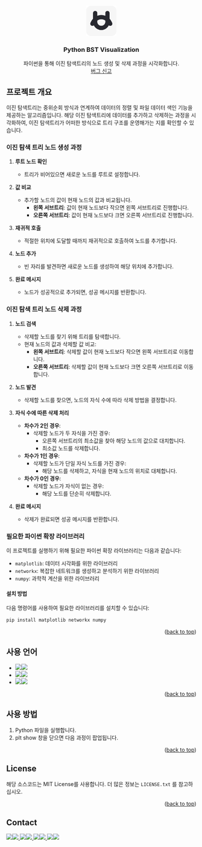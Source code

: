 <a id="readme-top"></a>


<!-- PROJECT LOGO -->
<br />
<div align="center">
  <a href="https://github.com/5rang9tan/Python-BST-Visualization">
    <img src="cubes/logo.svg" alt="Logo" width="80" height="80">
  </a>

  <h3 align="center">Python BST Visualization</h3>

  <p align="center">
    파이썬을 통해 이진 탐색트리의 노드 생성 및 삭제 과정을 시각화합니다.
    <br />
    <a href="https://cubes.kr><strong>공식 홈페이지 »</strong></a>
    <br />
    <br />
    <a href="mailto:﻿"taeyang@cubes.kr">버그 신고</a>
  </p>
</div>

<!-- ABOUT THE PROJECT -->
## 프로젝트 개요

이진 탐색트리는 중위순회 방식과 연계하여 데이터의 정렬 및 파일 데이터 색인 기능을 제공하는 알고리즘입니다. 해당 이진 탐색트리에 데이터를 추가하고 삭제하는 과정을 시각화하여, 이진 탐색트리가 어떠한 방식으로 트리 구조를 운영해가는 지를 확인할 수 있습니다.

### 이진 탐색 트리 노드 생성 과정

1. **루트 노드 확인**
   - 트리가 비어있으면 새로운 노드를 루트로 설정합니다.

2. **값 비교**
   - 추가할 노드의 값이 현재 노드의 값과 비교됩니다.
     - **왼쪽 서브트리**: 값이 현재 노드보다 작으면 왼쪽 서브트리로 진행합니다.
     - **오른쪽 서브트리**: 값이 현재 노드보다 크면 오른쪽 서브트리로 진행합니다.

3. **재귀적 호출**
   - 적절한 위치에 도달할 때까지 재귀적으로 호출하여 노드를 추가합니다.

4. **노드 추가**
   - 빈 자리를 발견하면 새로운 노드를 생성하여 해당 위치에 추가합니다.

5. **완료 메시지**
   - 노드가 성공적으로 추가되면, 성공 메시지를 반환합니다.
  
### 이진 탐색 트리 노드 삭제 과정

1. **노드 검색**
   - 삭제할 노드를 찾기 위해 트리를 탐색합니다.
   - 현재 노드의 값과 삭제할 값 비교:
     - **왼쪽 서브트리**: 삭제할 값이 현재 노드보다 작으면 왼쪽 서브트리로 이동합니다.
     - **오른쪽 서브트리**: 삭제할 값이 현재 노드보다 크면 오른쪽 서브트리로 이동합니다.

2. **노드 발견**
   - 삭제할 노드를 찾으면, 노드의 자식 수에 따라 삭제 방법을 결정합니다.
   
3. **자식 수에 따른 삭제 처리**
   - **차수가 2인 경우**:
     - 삭제할 노드가 두 자식을 가진 경우:
       - 오른쪽 서브트리의 최소값을 찾아 해당 노드의 값으로 대치합니다.
       - 최소값 노드를 삭제합니다.
   - **차수가 1인 경우**:
     - 삭제할 노드가 단일 자식 노드를 가진 경우:
       - 해당 노드를 삭제하고, 자식을 현재 노드의 위치로 대체합니다.
   - **차수가 0인 경우**:
     - 삭제할 노드가 자식이 없는 경우:
       - 해당 노드를 단순히 삭제합니다.

4. **완료 메시지**
   - 삭제가 완료되면 성공 메시지를 반환합니다.



### 필요한 파이썬 확장 라이브러리

이 프로젝트를 실행하기 위해 필요한 파이썬 확장 라이브러리는 다음과 같습니다:

- `matplotlib`: 데이터 시각화를 위한 라이브러리
- `networkx`: 복잡한 네트워크를 생성하고 분석하기 위한 라이브러리
- `numpy`: 과학적 계산을 위한 라이브러리

#### 설치 방법

다음 명령어를 사용하여 필요한 라이브러리를 설치할 수 있습니다:

```bash
pip install matplotlib networkx numpy
```

<p align="right">(<a href="#readme-top">back to top</a>)</p>

## 사용 언어

- <img src="https://img.shields.io/badge/Operating System-%23121011?style=for-the-badge"><img src="https://img.shields.io/badge/macOS-000000?style=for-the-badge&logo=apple&logoColor=white">
- <img src="https://img.shields.io/badge/Language-%23121011?style=for-the-badge"><img src="https://img.shields.io/badge/Python-3776AB?style=for-the-badge&logo=python&logoColor=white">
- <img src="https://img.shields.io/badge/Project Encoding-%23121011?style=for-the-badge"><img src="https://img.shields.io/badge/UTF 8-EA2328?style=for-the-badge">

<p align="right">(<a href="#readme-top">back to top</a>)</p>




<!-- GETTING STARTED -->
## 사용 방법
1. Python 파일을 실행합니다.
2. plt show 창을 닫으면 다음 과정이 팝업됩니다.

<p align="right">(<a href="#readme-top">back to top</a>)</p>



<!-- LICENSE -->
## License

해당 소스코드는 MIT License를 사용합니다. 더 많은 정보는 `LICENSE.txt` 를 참고하십시오.

<p align="right">(<a href="#readme-top">back to top</a>)</p>



<!-- CONTACT -->
## Contact

  <a href="https://instagram.com/5rang9tan">
    <img src="https://img.shields.io/badge/Instagram-E4405F?style=for-the-badge&logo=instagram&logoColor=white"><img src="https://img.shields.io/badge/@5rang9tan-515151?style=for-the-badge">
  </a>
  <a href="https://x.com/5rang9tan">
    <img src="https://img.shields.io/badge/X-000000?style=for-the-badge&logo=x&logoColor=white"><img src="https://img.shields.io/badge/@5rang9tan-515151?style=for-the-badge">
  </a>
  <a href="https://threads.net/5rang9tan">
    <img src="https://img.shields.io/badge/Threads-000000?style=for-the-badge&logo=threads&logoColor=white"><img src="https://img.shields.io/badge/@5rang9tan-515151?style=for-the-badge">
  </a>
  <a href="mailto:﻿"taeyang@cubes.kr">
    <img src="https://img.shields.io/badge/mail-000000?style=for-the-badge&logo=gmail&logoColor=white"><img src="https://img.shields.io/badge/taeyang@cubes.kr-515151?style=for-the-badge">
  </a>
